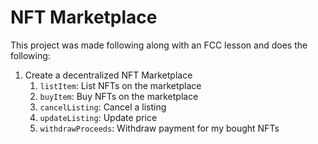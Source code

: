 # NFT Marketplace

This project was made following along with an FCC lesson and does the following:

1. Create a decentralized NFT Marketplace
    1. `listItem`: List NFTs on the marketplace
    2. `buyItem`: Buy NFTs on the marketplace
    3. `cancelListing`: Cancel a listing
    4. `updateListing`: Update price
    5. `withdrawProceeds`: Withdraw payment for my bought NFTs